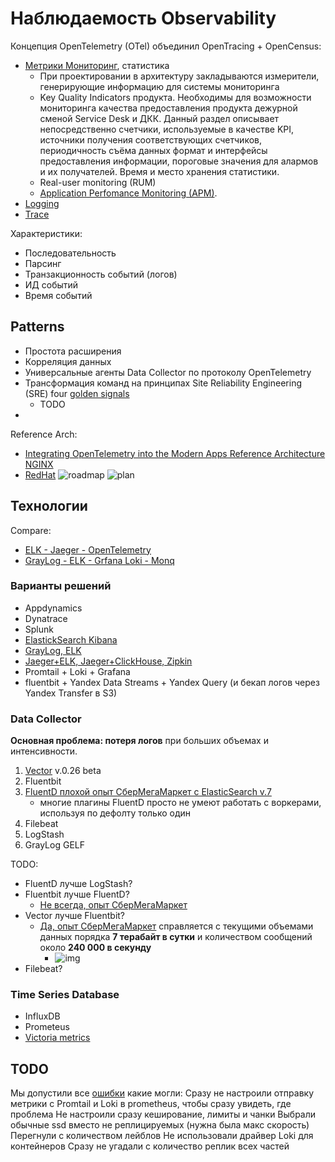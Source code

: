 # Наблюдаемость Observability

Концепция OpenTelemetry (OTel) объединил OpenTracing + OpenCensus:

- [Метрики Мониторинг](../../technology/monitoring.md), статистика
	- При проектировании в архитектуру закладываются измерители, генерирующие информацию для системы мониторинга
	- Key Quality Indicators продукта. Необходимы для возможности мониторинга качества предоставления продукта дежурной сменой Service Desk и ДКК. Данный раздел описывает непосредственно счетчики, используемые в качестве KPI, источники получения соответствующих счетчиков, периодичность съёма данных формат и интерфейсы предоставления информации, пороговые значения для алармов и их получателей. Время и место хранения статистики.
	- Real-user monitoring (RUM)
	- [Application Perfomance Monitoring (APM)](../system.class/apm.md).
- [Logging](../../technology/logging.md)
- [Trace](../../technology/tracing.distributed.md)

Характеристики:

- Последовательность
- Парсинг
- Транзакционность событий (логов)
- ИД событий
- Время событий

## Patterns 

- Простота расширения
- Корреляция данных
- Универсальные агенты Data Collector по протоколу OpenTelemetry
- Трансформация команд на принципах Site Reliability Engineering (SRE) four [golden signals](https://sre.google/sre-book/monitoring-distributed-systems/)
	- TODO
-


Reference Arch:

- [Integrating OpenTelemetry into the Modern Apps Reference Architecture NGINX](https://www.nginx.com/blog/integrating-opentelemetry-modern-apps-reference-architecture-progress-report?mkt_tok=NjUzLVNNQy03ODMAAAGDoZc8tBnTTPpd0LyW8jL4ptLEDNmRtqT86ruxAIy0w26Q36wbMRlF5KC3BMfg2BcRVqWCoPUW3J4gMfJLANmKejRzOQC80kmD2-ueYoqT-DoXcB1iUA)
- [RedHat](https://www.redhat.com/architect/hybrid-cloud-observability)
	![roadmap](https://www.redhat.com/architect/sites/default/files/styles/embed_large/public/2022-11/summaryofobservalitysolution.png?itok=Vihud-bJ)
	![plan](https://www.redhat.com/architect/sites/default/files/styles/embed_large/public/2022-11/observabilitysolution.insteps.png?itok=3c9lpFUb)

## Технологии

Compare:

- [ELK - Jaeger - OpenTelemetry](https://www.nginx.com/blog/integrating-opentelemetry-modern-apps-reference-architecture-progress-report?mkt_tok=NjUzLVNNQy03ODMAAAGDoZc8tBnTTPpd0LyW8jL4ptLEDNmRtqT86ruxAIy0w26Q36wbMRlF5KC3BMfg2BcRVqWCoPUW3J4gMfJLANmKejRzOQC80kmD2-ueYoqT-DoXcB1iUA)
- [GrayLog - ELK - Grfana Loki - Monq](https://habr.com/ru/post/594805/)

### Варианты решений

- Appdynamics
- Dynatrace
- Splunk
- [ElastickSearch Kibana](../../technology/monitoring/elk.md)
- [GrayLog, ELK](../../technology/logging.md)
- [Jaeger+ELK, Jaeger+ClickHouse, Zipkin](../../technology/tracing.distributed.md)
- Promtail + Loki + Grafana	
- fluentbit + Yandex Data Streams + Yandex Query (и бекап логов через Yandex Transfer в S3)

### Data Collector

__Основная проблема: потеря логов__ при больших объемах и интенсивности.

1. [Vector](https://vector.dev/) v.0.26 beta
2. Fluentbit
3. [FluentD плохой опыт СберМегаМаркет с ElasticSearch v.7](https://habr.com/ru/company/sbermegamarket/blog/696844/)
	- многие плагины FluentD просто не умеют работать с воркерами, используя по дефолту только один
4. Filebeat
5. LogStash
6. GrayLog GELF

TODO:

- FluentD лучше LogStash?
- Fluentbit лучше FluentD?
	- [Не всегда, опыт СберМегаМаркет](https://habr.com/ru/company/sbermegamarket/blog/696844/)
- Vector лучше Fluentbit?
	- [Да, опыт СберМегаМаркет](https://habr.com/ru/company/sbermegamarket/blog/696844/) справляется с текущими объемами данных порядка __7 терабайт в сутки__ и количеством сообщений около __240 000 в секунду__
		- ![img](https://habrastorage.org/r/w1560/getpro/habr/upload_files/770/8d7/241/7708d72418f567bfadab0e381fc8c462.png)
- Filebeat?

### Time Series Database

- InfluxDB
- Prometeus
- [Victoria metrics](https://victoriametrics.com/)


## TODO

Мы допустили все [ошибки](https://habr.com/ru/company/sbermegamarket/blog/696844/#comment_24875276) какие могли:
Сразу не настроили отправку метрики с Promtail и Loki в prometheus, чтобы сразу увидеть, где проблема
Не настроили сразу кеширование, лимиты и чанки
Выбрали обычные ssd вместо не реплицируемых (нужна была макс скорость)
Перегнули с количеством лейблов
Не использовали драйвер Loki для контейнеров
Сразу не угадали с количество реплик всех частей